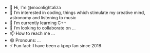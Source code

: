 - 👋 Hi, I’m @moonlightaliza
- 👀 I’m interested in coding, things which stimulate my creative mind, astronomy and listening to music
- 🌱 I’m currently learning C++
- 💞️ I’m looking to collaborate on ...
- 📫 How to reach me ...
- 😄 Pronouns: ...
- ⚡ Fun fact: I have been a kpop fan since 2018

<!---
moonlightaliza/moonlightaliza is a ✨ special ✨ repository because its `README.md` (this file) appears on your GitHub profile.
You can click the Preview link to take a look at your changes.
--->
